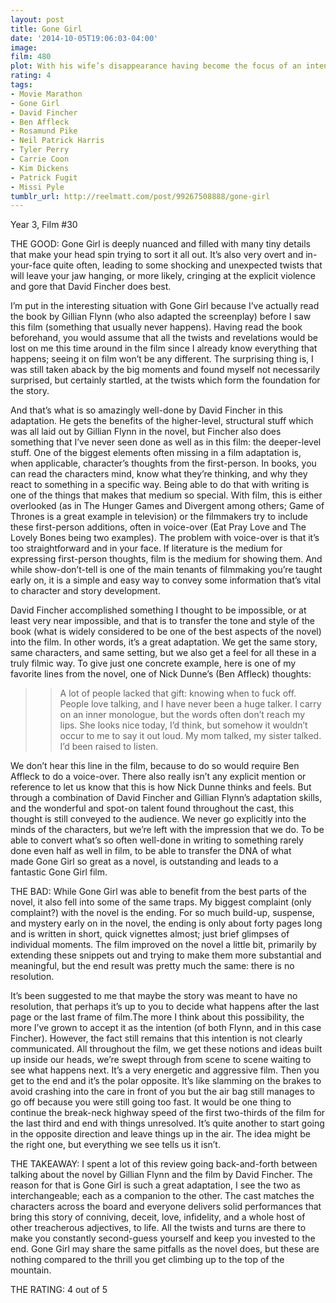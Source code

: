 ```yaml
---
layout: post
title: Gone Girl
date: '2014-10-05T19:06:03-04:00'
image: 
film: 480
plot: With his wife’s disappearance having become the focus of an intense media circus, a man sees the spotlight turned on him when it’s suspected that he may not be innocent. 
rating: 4
tags:
- Movie Marathon
- Gone Girl
- David Fincher
- Ben Affleck
- Rosamund Pike
- Neil Patrick Harris
- Tyler Perry
- Carrie Coon
- Kim Dickens
- Patrick Fugit
- Missi Pyle
tumblr_url: http://reelmatt.com/post/99267508888/gone-girl
---
```


Year 3, Film #30

THE GOOD: Gone Girl is deeply nuanced and filled with many tiny details that make your head spin trying to sort it all out. It’s also very overt and in-your-face quite often, leading to some shocking and unexpected twists that will leave your jaw hanging, or more likely, cringing at the explicit violence and gore that David Fincher does best. 

I’m put in the interesting situation with Gone Girl because I’ve actually read the book by Gillian Flynn (who also adapted the screenplay) before I saw this film (something that usually never happens). Having read the book beforehand, you would assume that all the twists and revelations would be lost on me this time around in the film since I already know everything that happens; seeing it on film won’t be any different. The surprising thing is, I was still taken aback by the big moments and found myself not necessarily surprised, but certainly startled, at the twists which form the foundation for the story. 

And that’s what is so amazingly well-done by David Fincher in this adaptation. He gets the benefits of the higher-level, structural stuff which was all laid out by Gillian Flynn in the novel, but Fincher also does something that I’ve never seen done as well as in this film: the deeper-level stuff. One of the biggest elements often missing in a film adaptation is, when applicable, character’s thoughts from the first-person. In books, you can read the characters mind, know what they’re thinking, and why they react to something in a specific way. Being able to do that with writing is one of the things that makes that medium so special. With film, this is either overlooked (as in The Hunger Games and Divergent among others; Game of Thrones is a great example in television) or the filmmakers try to include these first-person additions, often in voice-over (Eat Pray Love and The Lovely Bones being two examples). The problem with voice-over is that it’s too straightforward and in your face. If literature is the medium for expressing first-person thoughts, film is the medium for showing them. And while show-don’t-tell is one of the main tenants of filmmaking you’re taught early on, it is a simple and easy way to convey some information that’s vital to character and story development. 

David Fincher accomplished something I thought to be impossible, or at least very near impossible, and that is to transfer the tone and style of the book (what is widely considered to be one of the best aspects of the novel) into the film. In other words, it’s a great adaptation. We get the same story, same characters, and same setting, but we also get a feel for all these in a truly filmic way. To give just one concrete example, here is one of my favorite lines from the novel, one of Nick Dunne’s (Ben Affleck) thoughts: 

>>A lot of people lacked that gift: knowing when to fuck off. People love talking, and I have never been a huge talker. I carry on an inner monologue, but the words often don’t reach my lips. She looks nice today, I’d think, but somehow it wouldn’t occur to me to say it out loud. My mom talked, my sister talked. I’d been raised to listen. 

We don’t hear this line in the film, because to do so would require Ben Affleck to do a voice-over. There also really isn’t any explicit mention or reference to let us know that this is how Nick Dunne thinks and feels. But through a combination of David Fincher and Gillian Flynn’s adaptation skills, and the wonderful and spot-on talent found throughout the cast, this thought is still conveyed to the audience. We never go explicitly into the minds of the characters, but we’re left with the impression that we do. To be able to convert what’s so often well-done in writing to something rarely done even half as well in film, to be able to transfer the DNA of what made Gone Girl so great as a novel, is outstanding and leads to a fantastic Gone Girl film. 

THE BAD: While Gone Girl was able to benefit from the best parts of the novel, it also fell into some of the same traps. My biggest complaint (only complaint?) with the novel is the ending. For so much build-up, suspense, and mystery early on in the novel, the ending is only about forty pages long and is written in short, quick vignettes almost; just brief glimpses of individual moments. The film improved on the novel a little bit, primarily by extending these snippets out and trying to make them more substantial and meaningful, but the end result was pretty much the same: there is no resolution. 

It’s been suggested to me that maybe the story was meant to have no resolution, that perhaps it’s up to you to decide what happens after the last page or the last frame of film.The more I think about this possibility, the more I’ve grown to accept it as the intention (of both Flynn, and in this case Fincher). However, the fact still remains that this intention is not clearly communicated. All throughout the film, we get these notions and ideas built up inside our heads, we’re swept through from scene to scene waiting to see what happens next. It’s a very energetic and aggressive film. Then you get to the end and it’s the polar opposite. It’s like slamming on the brakes to avoid crashing into the care in front of you but the air bag still manages to go off because you were still going too fast. It would be one thing to continue the break-neck highway speed of the first two-thirds of the film for the last third and end with things unresolved. It’s quite another to start going in the opposite direction and leave things up in the air. The idea might be the right one, but everything we see tells us it isn’t. 

THE TAKEAWAY: I spent a lot of this review going back-and-forth between talking about the novel by Gillian Flynn and the film by David Fincher. The reason for that is Gone Girl is such a great adaptation, I see the two as interchangeable; each as a companion to the other. The cast matches the characters across the board and everyone delivers solid performances that bring this story of conniving, deceit, love, infidelity, and a whole host of other treacherous adjectives, to life. All the twists and turns are there to make you constantly second-guess yourself and keep you invested to the end. Gone Girl may share the same pitfalls as the novel does, but these are nothing compared to the thrill you get climbing up to the top of the mountain. 

THE RATING: 4 out of 5
